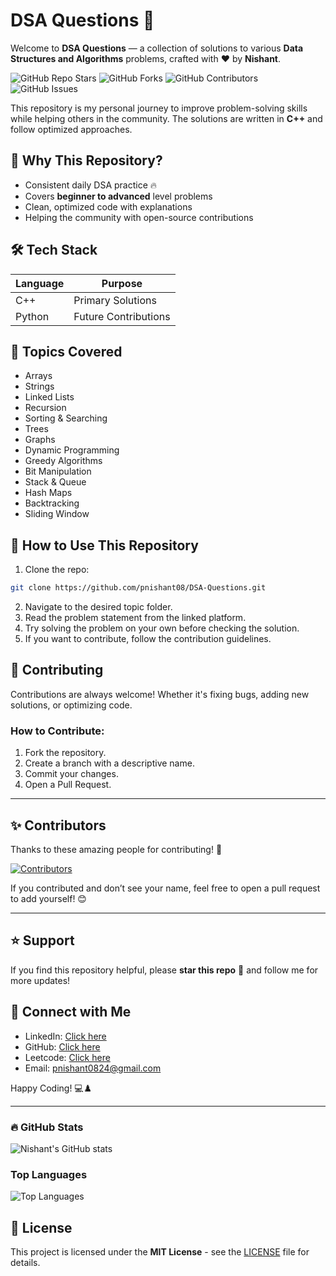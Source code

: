 # DSA Questions 🚀

<!-- ![DSA Questions Banner](https://raw.githubusercontent.com/pnishant08/DSA-Questions/main/banner.png) -->

Welcome to **DSA Questions** — a collection of solutions to various **Data Structures and Algorithms** problems, crafted with ❤️ by **Nishant**.

![GitHub Repo Stars](https://img.shields.io/github/stars/pnishant08/DSA-Questions?style=social)
![GitHub Forks](https://img.shields.io/github/forks/pnishant08/DSA-Questions?style=social)
![GitHub Contributors](https://img.shields.io/github/contributors/pnishant08/DSA-Questions)
![GitHub Issues](https://img.shields.io/github/issues/pnishant08/DSA-Questions)

This repository is my personal journey to improve problem-solving skills while helping others in the community. The solutions are written in **C++** and follow optimized approaches.

## 🌟 Why This Repository?
- Consistent daily DSA practice 🔥
- Covers **beginner to advanced** level problems
- Clean, optimized code with explanations
- Helping the community with open-source contributions

## 🛠️ Tech Stack
| Language   | Purpose          |
|------------|----------------|
| C++        | Primary Solutions |
| Python     | Future Contributions |

## 📌 Topics Covered
- Arrays
- Strings
- Linked Lists
- Recursion
- Sorting & Searching
- Trees
- Graphs
- Dynamic Programming
- Greedy Algorithms
- Bit Manipulation
- Stack & Queue
- Hash Maps
- Backtracking
- Sliding Window

## 🎯 How to Use This Repository
1. Clone the repo:
```bash
git clone https://github.com/pnishant08/DSA-Questions.git
```
2. Navigate to the desired topic folder.
3. Read the problem statement from the linked platform.
4. Try solving the problem on your own before checking the solution.
5. If you want to contribute, follow the contribution guidelines.

## 🤝 Contributing
Contributions are always welcome! Whether it's fixing bugs, adding new solutions, or optimizing code.

### How to Contribute:
1. Fork the repository.
2. Create a branch with a descriptive name.
3. Commit your changes.
4. Open a Pull Request.

---

## ✨ Contributors
Thanks to these amazing people for contributing! 💖

[![Contributors](https://contrib.rocks/image?repo=pnishant08/DSA-Questions)](https://github.com/pnishant08/DSA-Questions/contributors)

If you contributed and don’t see your name, feel free to open a pull request to add yourself! 😊

---

## ⭐ Support
If you find this repository helpful, please **star this repo** 🌟 and follow me for more updates!

## 📌 Connect with Me
- LinkedIn: [Click here](https://www.linkedin.com/in/pnishant/)
- GitHub: [Click here](https://github.com/pnishant08)
- Leetcode: [Click here](https://leetcode.com/pnishant/)
- Email: pnishant0824@gmail.com

Happy Coding! 💻♟️

---
### 🔥 GitHub Stats
![Nishant's GitHub stats](https://github-readme-stats.vercel.app/api?username=pnishant08&show_icons=true&theme=radical)

### Top Languages
![Top Languages](https://github-readme-stats.vercel.app/api/top-langs/?username=pnishant08&layout=compact&theme=radical)

## 📝 License
This project is licensed under the **MIT License** - see the [LICENSE](LICENSE) file for details.
